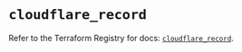 # `cloudflare_record`

Refer to the Terraform Registry for docs: [`cloudflare_record`](https://registry.terraform.io/providers/cloudflare/cloudflare/4.49.0/docs/resources/record).
